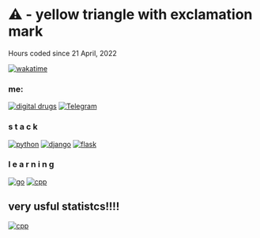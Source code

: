 # ⚠️  - yellow triangle with exclamation mark

Hours coded since 21 April, 2022 

[![wakatime](https://wakatime.com/badge/user/fbdc1559-14df-4e03-b6ed-ae7a263ae76f.svg)](https://wakatime.com/@fbdc1559-14df-4e03-b6ed-ae7a263ae76f)

### me:

[![digital drugs](https://img.shields.io/badge/Discord-7289DA?style=for-the-badge&logo=discord&logoColor=white)](https://discord.gg/XYS43z7vj2)
[![Telegram](https://img.shields.io/badge/Telegram-2CA5E0?style=for-the-badge&logo=telegram&logoColor=white)](https://t.me/peeeposad)


### s t a c k
[![python](https://img.shields.io/badge/Python-14354C?style=for-the-badge&logo=python&logoColor=white)](https://python.org/)
[![django](https://img.shields.io/badge/MySQL-00000F?style=for-the-badge&logo=mysql&logoColor=white)](https://t.me/peeeposad)
[![flask](https://img.shields.io/badge/SQLite-07405E?style=for-the-badge&logo=sqlite&logoColor=white)](https://t.me/peeeposad)


### l e a r n i n g
[![go](https://img.shields.io/badge/Go-00ADD8?style=for-the-badge&logo=go&logoColor=white)](https://t.me/peeeposad)
[![cpp](https://img.shields.io/badge/C%2B%2B-00599C?style=for-the-badge&logo=c%2B%2B&logoColor=white)](https://t.me/peeeposad)

## very usful statistcs!!!!
[![cpp](https://github-readme-stats.vercel.app/api?username=howkawgew&theme=blue-green)](https://t.me/peeeposad)





